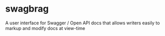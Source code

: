 # swagbrag
A user interface for Swagger / Open API docs that allows writers easily to markup and modify docs at view-time
